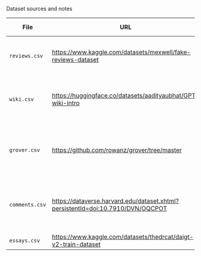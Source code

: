 Dataset sources and notes

| File | URL | Notes | Number Fake | Number Real | Citation |
|---|---|---|---|---|---|
| `reviews.csv` | https://www.kaggle.com/datasets/mexwell/fake-reviews-dataset | Product reviews. Generated by GPT-2. | 20,000 | 20,000 | Salminen, J., Kandpal, C., Kamel, A. M., Jung, S., & Jansen, B. J. (2022). Creating and detecting fake reviews of online products. Journal of Retailing and Consumer Services, 64, 102771. https://doi.org/10.1016/j.jretconser.2021.102771 | 
| `wiki.csv` |  https://huggingface.co/datasets/aadityaubhat/GPT-wiki-intro  | Wikipedia intro paragraphs. Generated by GPT (Curie). | 150,000 | 150,000 | @misc {aaditya_bhat_2023,	author       = { {Aaditya Bhat} }, title        = { GPT-wiki-intro (Revision 0e458f5) }, year         = 2023, url          = { https://huggingface.co/datasets/aadityaubhat/GPT-wiki-intro }, doi          = { 10.57967/hf/0326 }, publisher    = { Hugging Face }} | 
| `grover.csv` |  https://github.com/rowanz/grover/tree/master  |  News articles. Generated with Grover. | 10,000| 15,000 | @inproceedings{zellers2019grover, title={Defending Against Neural Fake News}, author={Zellers, Rowan and Holtzman, Ari and Rashkin, Hannah and Bisk, Yonatan and Farhadi, Ali and Roesner, Franziska and Choi, Yejin}, booktitle={Advances in Neural Information Processing Systems 32}, year={2019}} |
| `comments.csv` | https://dataverse.harvard.edu/dataset.xhtml?persistentId=doi:10.7910/DVN/OQCPOT | Public comments on federal website. Generated with GPT-2. | 1,001 | 795 | Max Weiss, 2019, "Replication Data for: Deepfake Bot Submissions to Federal Public Comment Websites Cannot Be Distinguished from Human Submissions", https://doi.org/10.7910/DVN/OQCPOT, Harvard Dataverse, V1|
| `essays.csv` | https://www.kaggle.com/datasets/thedrcat/daigt-v2-train-dataset | Essays. |17,497| 27,371| Darek Kleczek, "DAIGT V2 Train Dataset", 2023. |
